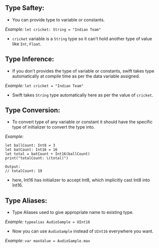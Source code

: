 ## Type Saftey:
- You can provide type to variable or constants.

*Example:*
`let cricket: String = "Indian Team"`

- `cricket` variable is a `String` type so it can't hold another type of value like `Int`, `Float`. 

## Type Inference:
- If you don't provides the type of variable or constants, swift takes type automatically at compile time as per the data variable assigned.


*Example:*
`let cricket = "Indian Team"`
- Swift takes `String` type automatically here as per the value of `cricket`.

## Type Conversion:
- To convert type of any variable or constant it should have the specific type of initializer to convert the type into.


*Example:*
```
let ballCount: Int8 = 3
let batCount: Int16 = 16
let total = batCount + Int16(ballCount)
print("totalCount: \(total)")

Output:
// totalCount: 19
```
- here, Int16 has initializer to accept Int8, which implicitly cast Int8 into Int16.

## Type Aliases:
- Type Aliases used to give appropriate name to existing type.

*Example:*
`typealias AudioSample = UInt16`
- Now you can use `AudioSample` instead of `UInt16` everywhere you want.


*Example:*
`var maxValue = AudioSample.max`


